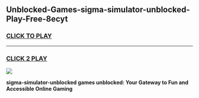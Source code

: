 
## Unblocked-Games-sigma-simulator-unblocked-Play-Free-8ecyt
<h3>
<a href="https://premium76.site?title=sigma-simulator-unblocked&ref=18A1">CLICK TO PLAY</a></h3>
<hr>

<h3>
<a href="https://premium76.site?title=sigma-simulator-unblocked&ref=18A1">CLICK 2 PLAY</a>
  
</h3>

<a href="https://premium76.site?title=sigma-simulator-unblocked&ref=18A1"><img src="https://clearcache.store/games.png"></a>


**sigma-simulator-unblocked games unblocked: Your Gateway to Fun and Accessible Online Gaming**
